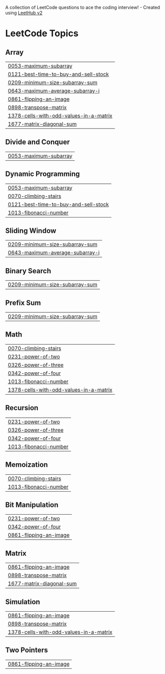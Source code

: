 A collection of LeetCode questions to ace the coding interview! - Created using [LeetHub v2](https://github.com/arunbhardwaj/LeetHub-2.0)
<!---LeetCode Topics Start-->
# LeetCode Topics
## Array
|  |
| ------- |
| [0053-maximum-subarray](https://github.com/kalariyakrish/leetcode/tree/master/0053-maximum-subarray) |
| [0121-best-time-to-buy-and-sell-stock](https://github.com/kalariyakrish/leetcode/tree/master/0121-best-time-to-buy-and-sell-stock) |
| [0209-minimum-size-subarray-sum](https://github.com/kalariyakrish/leetcode/tree/master/0209-minimum-size-subarray-sum) |
| [0643-maximum-average-subarray-i](https://github.com/kalariyakrish/leetcode/tree/master/0643-maximum-average-subarray-i) |
| [0861-flipping-an-image](https://github.com/kalariyakrish/leetcode/tree/master/0861-flipping-an-image) |
| [0898-transpose-matrix](https://github.com/kalariyakrish/leetcode/tree/master/0898-transpose-matrix) |
| [1378-cells-with-odd-values-in-a-matrix](https://github.com/kalariyakrish/leetcode/tree/master/1378-cells-with-odd-values-in-a-matrix) |
| [1677-matrix-diagonal-sum](https://github.com/kalariyakrish/leetcode/tree/master/1677-matrix-diagonal-sum) |
## Divide and Conquer
|  |
| ------- |
| [0053-maximum-subarray](https://github.com/kalariyakrish/leetcode/tree/master/0053-maximum-subarray) |
## Dynamic Programming
|  |
| ------- |
| [0053-maximum-subarray](https://github.com/kalariyakrish/leetcode/tree/master/0053-maximum-subarray) |
| [0070-climbing-stairs](https://github.com/kalariyakrish/leetcode/tree/master/0070-climbing-stairs) |
| [0121-best-time-to-buy-and-sell-stock](https://github.com/kalariyakrish/leetcode/tree/master/0121-best-time-to-buy-and-sell-stock) |
| [1013-fibonacci-number](https://github.com/kalariyakrish/leetcode/tree/master/1013-fibonacci-number) |
## Sliding Window
|  |
| ------- |
| [0209-minimum-size-subarray-sum](https://github.com/kalariyakrish/leetcode/tree/master/0209-minimum-size-subarray-sum) |
| [0643-maximum-average-subarray-i](https://github.com/kalariyakrish/leetcode/tree/master/0643-maximum-average-subarray-i) |
## Binary Search
|  |
| ------- |
| [0209-minimum-size-subarray-sum](https://github.com/kalariyakrish/leetcode/tree/master/0209-minimum-size-subarray-sum) |
## Prefix Sum
|  |
| ------- |
| [0209-minimum-size-subarray-sum](https://github.com/kalariyakrish/leetcode/tree/master/0209-minimum-size-subarray-sum) |
## Math
|  |
| ------- |
| [0070-climbing-stairs](https://github.com/kalariyakrish/leetcode/tree/master/0070-climbing-stairs) |
| [0231-power-of-two](https://github.com/kalariyakrish/leetcode/tree/master/0231-power-of-two) |
| [0326-power-of-three](https://github.com/kalariyakrish/leetcode/tree/master/0326-power-of-three) |
| [0342-power-of-four](https://github.com/kalariyakrish/leetcode/tree/master/0342-power-of-four) |
| [1013-fibonacci-number](https://github.com/kalariyakrish/leetcode/tree/master/1013-fibonacci-number) |
| [1378-cells-with-odd-values-in-a-matrix](https://github.com/kalariyakrish/leetcode/tree/master/1378-cells-with-odd-values-in-a-matrix) |
## Recursion
|  |
| ------- |
| [0231-power-of-two](https://github.com/kalariyakrish/leetcode/tree/master/0231-power-of-two) |
| [0326-power-of-three](https://github.com/kalariyakrish/leetcode/tree/master/0326-power-of-three) |
| [0342-power-of-four](https://github.com/kalariyakrish/leetcode/tree/master/0342-power-of-four) |
| [1013-fibonacci-number](https://github.com/kalariyakrish/leetcode/tree/master/1013-fibonacci-number) |
## Memoization
|  |
| ------- |
| [0070-climbing-stairs](https://github.com/kalariyakrish/leetcode/tree/master/0070-climbing-stairs) |
| [1013-fibonacci-number](https://github.com/kalariyakrish/leetcode/tree/master/1013-fibonacci-number) |
## Bit Manipulation
|  |
| ------- |
| [0231-power-of-two](https://github.com/kalariyakrish/leetcode/tree/master/0231-power-of-two) |
| [0342-power-of-four](https://github.com/kalariyakrish/leetcode/tree/master/0342-power-of-four) |
| [0861-flipping-an-image](https://github.com/kalariyakrish/leetcode/tree/master/0861-flipping-an-image) |
## Matrix
|  |
| ------- |
| [0861-flipping-an-image](https://github.com/kalariyakrish/leetcode/tree/master/0861-flipping-an-image) |
| [0898-transpose-matrix](https://github.com/kalariyakrish/leetcode/tree/master/0898-transpose-matrix) |
| [1677-matrix-diagonal-sum](https://github.com/kalariyakrish/leetcode/tree/master/1677-matrix-diagonal-sum) |
## Simulation
|  |
| ------- |
| [0861-flipping-an-image](https://github.com/kalariyakrish/leetcode/tree/master/0861-flipping-an-image) |
| [0898-transpose-matrix](https://github.com/kalariyakrish/leetcode/tree/master/0898-transpose-matrix) |
| [1378-cells-with-odd-values-in-a-matrix](https://github.com/kalariyakrish/leetcode/tree/master/1378-cells-with-odd-values-in-a-matrix) |
## Two Pointers
|  |
| ------- |
| [0861-flipping-an-image](https://github.com/kalariyakrish/leetcode/tree/master/0861-flipping-an-image) |
<!---LeetCode Topics End-->